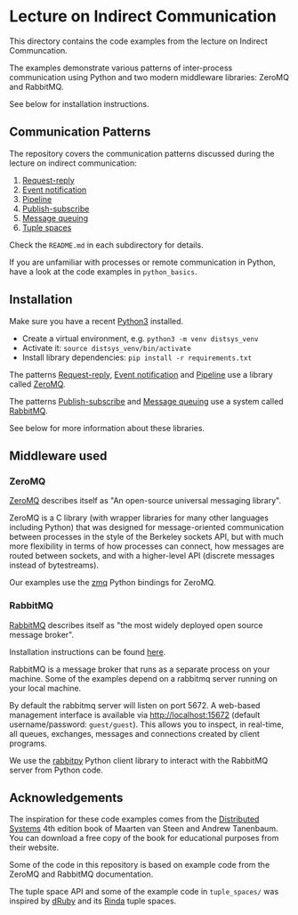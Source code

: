 # Lecture on Indirect Communication

This directory contains the code examples from the lecture on Indirect Communcation.

The examples demonstrate various patterns of inter-process communication using Python and two modern middleware libraries: ZeroMQ and RabbitMQ.

See below for installation instructions.

## Communication Patterns

The repository covers the communication patterns discussed during the lecture on indirect communication:

  1. [Request-reply](./request_reply)
  2. [Event notification](./event_notification)
  3. [Pipeline](./pipeline)
  4. [Publish-subscribe](./publish_subscribe)
  5. [Message queuing](./message_queue)
  5. [Tuple spaces](./tuple_spaces)

Check the `README.md` in each subdirectory for details.

If you are unfamiliar with processes or remote communication in Python, have a look at the code examples in `python_basics`.

## Installation

Make sure you have a recent [Python3](https://www.python.org/downloads/) installed.

  * Create a virtual environment, e.g. `python3 -m venv distsys_venv`
  * Activate it: `source distsys_venv/bin/activate`
  * Install library dependencies: `pip install -r requirements.txt`

The patterns [Request-reply](./request_reply), [Event notification](./event_notification) and [Pipeline](./pipeline) use a library called [ZeroMQ](https://zeromq.org/).

The patterns [Publish-subscribe](./publish_subscribe) and [Message queuing](./message_queue) use a system called [RabbitMQ](https://www.rabbitmq.com/).

See below for more information about these libraries.

## Middleware used

### ZeroMQ

[ZeroMQ](https://zeromq.org/) describes itself as "An open-source universal messaging library".

ZeroMQ is a C library (with wrapper libraries for many other languages including Python) that was designed for message-oriented communication between processes in the style of the Berkeley sockets API, but with much more flexibility in terms of how processes can connect, how messages are routed between sockets, and with a higher-level API (discrete messages instead of bytestreams).

Our examples use the [zmq](https://pyzmq.readthedocs.io/en/latest/) Python bindings for ZeroMQ.

### RabbitMQ

[RabbitMQ](https://www.rabbitmq.com/) describes itself as "the most widely deployed open source message broker".

Installation instructions can be found [here](https://www.rabbitmq.com/install-homebrew.html).

RabbitMQ is a message broker that runs as a separate process on your machine. Some of the examples depend on a rabbitmq server running on your local machine.

By default the rabbitmq server will listen on port 5672. A web-based management interface is available via [http://localhost:15672](http://localhost:15672) (default username/password: `guest/guest`). This allows you to inspect, in real-time, all queues, exchanges, messages and connections created by client programs.

We use the [rabbitpy](https://rabbitpy.readthedocs.io/en/latest/index.html) Python client library to interact with the RabbitMQ server from Python code.

## Acknowledgements

The inspiration for these code examples comes from the [Distributed Systems](https://www.distributed-systems.net/index.php/books/ds4/) 4th edition book of Maarten van Steen and Andrew Tanenbaum. You can download a free copy of the book for educational purposes from their website.

Some of the code in this repository is based on example code from the ZeroMQ and RabbitMQ documentation.

The tuple space API and some of the example code in `tuple_spaces/` was inspired by [dRuby](https://www.druby.org/sidruby/the-druby-book.html) and its [Rinda](https://www.druby.org/sidruby/6-coordinating-processes-using-rinda.html) tuple spaces.
